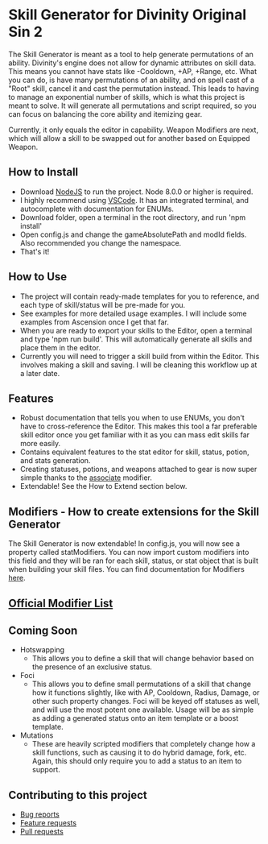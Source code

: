 Skill Generator for Divinity Original Sin 2
=======
The Skill Generator is meant as a tool to help generate permutations of an ability. Divinity's engine does not allow for dynamic attributes on skill data. This means you cannot have stats like -Cooldown, +AP, +Range, etc. What you can do, is have many permutations of an ability, and on spell cast of a "Root" skill, cancel it and cast the permutation instead. This leads to having to manage an exponential number of skills, which is what this project is meant to solve. It will generate all permutations and script required, so you can focus on balancing the core ability and itemizing gear.

Currently, it only equals the editor in capability. Weapon Modifiers are next, which will allow a skill to be swapped out for another based on Equipped Weapon.

## How to Install
- Download [NodeJS](https://nodejs.org/en/) to run the project. Node 8.0.0 or higher is required. 
- I highly recommend using [VSCode](https://code.visualstudio.com). It has an integrated terminal, and autocomplete with documentation for ENUMs.
- Download folder, open a terminal in the root directory, and run 'npm install'
- Open config.js and change the gameAbsolutePath and modId fields. Also recommended you change the namespace.
- That's it!

## How to Use
- The project will contain ready-made templates for you to reference, and each type of skill/status will be pre-made for you. 
- See examples for more detailed usage examples. I will include some examples from Ascension once I get that far.
- When you are ready to export your skills to the Editor, open a terminal and type 'npm run build'. This will automatically generate all skills and place them in the editor.
- Currently you will need to trigger a skill build from within the Editor. This involves making a skill and saving. I will be cleaning this workflow up at a later date.

## Features
- Robust documentation that tells you when to use ENUMs, you don't have to cross-reference the Editor. This makes this tool a far preferable skill editor once you get familiar with it as you can mass edit skills far more easily.
- Contains equivalent features to the stat editor for skill, status, potion, and stats generation.
- Creating statuses, potions, and weapons attached to gear is now super simple thanks to the [associate](MODIFIERSLIST#associate) modifier.
- Extendable! See the How to Extend section below.

## Modifiers - How to create extensions for the Skill Generator
The Skill Generator is now extendable! In config.js, you will now see a property called statModifiers. You can now import custom modifiers into this field and they will be ran for each skill, status, or stat object that is built when building your skill files. You can find documentation for Modifiers [here](MODIFIERS.md).

## [Official Modifier List](MODIFIERSLIST.md)

## Coming Soon
- Hotswapping
  - This allows you to define a skill that will change behavior based on the presence of an exclusive status.
- Foci
  - This allows you to define small permutations of a skill that change how it functions slightly, like with AP, Cooldown, Radius, Damage, or other such property changes. Foci will be keyed off statuses as well, and will use the most potent one available. Usage will be as simple as adding a generated status onto an item template or a boost template.
- Mutations
  - These are heavily scripted modifiers that completely change how a skill functions, such as causing it to do hybrid damage, fork, etc. Again, this should only require you to add a status to an item to support.

## Contributing to this project

* [Bug reports](CONTRIBUTING.md#bugs)
* [Feature requests](CONTRIBUTING.md#features)
* [Pull requests](CONTRIBUTING.md#pull-requests)
